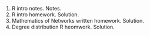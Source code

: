 1. R intro notes. Notes.
2. R intro homework. Solution.
3. Mathematics of Networks written homework. Solution.
4. Degree distribution R heomwork. Solution.
